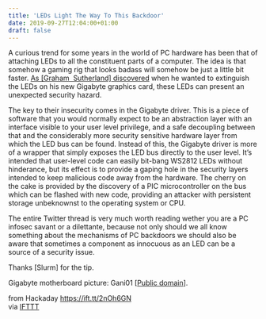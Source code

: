 ```yaml
---
title: 'LEDs Light The Way To This Backdoor'
date: 2019-09-27T12:04:00+01:00
draft: false
---
```


A curious trend for some years in the world of PC hardware has been that of attaching LEDs to all the constituent parts of a computer. The idea is that somehow a gaming rig that looks badass will somehow be just a little bit faster. [As \[Graham  Sutherland\] discovered](https://twitter.com/gsuberland/status/1175570500292108289) when he wanted to extinguish the LEDs on his new Gigabyte graphics card, these LEDs can present an unexpected security hazard.

The key to their insecurity comes in the Gigabyte driver. This is a piece of software that you would normally expect to be an abstraction layer with an interface visible to your user level privilege, and a safe decoupling between that and the considerably more security sensitive hardware layer from which the LED bus can be found. Instead of this, the Gigabyte driver is more of a wrapper that simply exposes the LED bus directly to the user level. It’s intended that user-level code can easily bit-bang WS2812 LEDs without hinderance, but its effect is to provide a gaping hole in the security layers intended to keep malicious code away from the hardware. The cherry on the cake is provided by the discovery of a PIC microcontroller on the bus which can be flashed with new code, providing an attacker with persistent storage unbeknownst to the operating system or CPU.

The entire Twitter thread is very much worth reading wether you are a PC infosec savant or a dilettante, because not only should we all know something about the mechanisms of PC backdoors we should also be aware that sometimes a component as innocuous as an LED can be a source of a security issue.

Thanks \[Slurm\] for the tip.

Gigabyte motherboard picture: Gani01 \[[Public domain](https://commons.wikimedia.org/wiki/File:Gigabyte_motherboard2.JPG)\].

  
  
from Hackaday https://ift.tt/2nOh6GN  
via [IFTTT](https://ifttt.com/?ref=da&site=blogger)